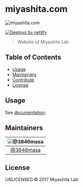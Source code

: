# miyashita.com

![miyashita.com](https://lh3.googleusercontent.com/GWKvlXElFO095znbPRbexWAhGOoPAgdpZTGIhTUmLwCk6qiPShZaO9wHcpnuCyj9Ao14qgTixzWF6Bhgyna__6LXVvMSLgrdoiTcO4BsSpVu0M7_7Mf2xkdjDPgjUqhIHUUIs3BbgIQvOyCxVXf3gNI-K5N_W37xqfcWhED68B26bfit31qx0nGWyfGwPKT8Y9A2yWJrQPbfkWaOJB0Qqu4Swr3zYCrozrXVRtqbe0BtXILmmTmGeVQ9Ed7YgVyJIoSPFCwIXnkDijdUk2-ixB-NeBZ0IN_TkMh1bxbLUswN9ZwBcMStCM3KZUS6N0Nq6R2S8A3ISgBLN8YU7hT48Fr5y6EBd_BHmXpXBphXVCPGocGCz1AAutaNK1ocpIrTcuqLiXiSRJOm4Ae5ErX_h2EsXHmpEelJHx7d3Em2UkkI0v2rCRQQfkgxl-SFIae272f6ggj778HotznlLrHr1cSQI0uJOmK0cNRc9iUF3-TZFrsOz65KzDfSyNcIplQDpn8QGVF9HmdysmnWlXVpA-4kHzn6s6ctxcnAbdBuhq68CNvbs8ILpkXlY6Z3C1DkxRQzQ2v612ktTmR7b2nQKBF4TgWoOmD0CpVCqN5dGg=s0)

[![Deploys by netlify](https://www.netlify.com/img/global/badges/netlify-dark.svg)](https://www.netlify.com)

> Website of Miyashita Lab

## Table of Contents

- [Usage](#usage)
- [Maintainers](#maintainers)
- [Contribute](#contribute)
- [License](#license)

## Usage

See [documentation](./docs).

## Maintainers

| ![@3846masa](https://github.com/3846masa.png?size=100) |
| :----------------------------------------------------: |
| [@3846masa](https://github.com/3846masa)               |

## License

UNLICENSED © 2017 Miyashita Lab
